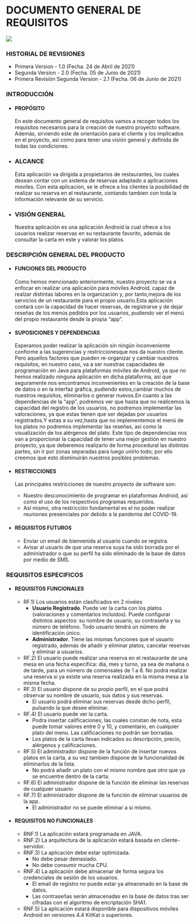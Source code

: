 # DOCUMENTO GENERAL DE REQUISITOS
![](https://github.com/pabloMoreno-uma/g5-restaurante/blob/master/imagenes/booky.png)
### HISTORIAL DE REVISIONES
  * Primera Version - 1.0 (Fecha. 24 de Abril de 2021)
  * Segunda Version - 2.0 (Fecha. 05 de Junio de 2021)
  * Primera Revisión Segunda Version - 2.1 (Fecha. 06 de Junio de 2021)

### INTRODUCCIÓN
- #### PROPÓSITO
    En este documento general de requisitos vamos a recoger todos los requisitos necesarios para la creación de nuestro proyecto software. Además, sirviendo este de orientación para el cliente y los implicados en el proyecto, así como para tener una visión general y definida de todas las condiciones.
- ### ALCANCE
    Esta aplicación va dirigida a propietarios de restaurantes, los cuales desean contar con un sistema de reservas adaptado a aplicaciones moviles. Con esta aplicacion, se le ofrece a los clientes la posibilidad de realizar su reserva en el restaurante, contando tambien con toda la información relevante de su servicio.
- ### VISIÓN GENERAL
    Nuestra aplicación es una aplicación Android la cual ofrece a los usuarios realizar reservas en su restaurante favorito, además de consultar la carta en este y valorar los platos.

### DESCRIPCIÓN GENERAL DEL PRODUCTO
- #### FUNCIONES DEL PRODUCTO
    Como hemos mencionado anteriormente, nuestro proyecto se va a enfocar en realizar  una  aplicación  para móviles Android, capaz  de  realzar  distintas  labores en  la organización  y,  por  tanto,mejora de  los  servicios  de  un  restaurante  para  el propio usuario.Esta  aplicación  contará  con  la  capacidad  de  hacer  reservas,  de  registrarse  y  de  dejar reseñas de los menús pedidos por los usuarios, pudiendo ver el menú del propio restaurante desde la propia “app”.

- #### SUPOSICIONES Y DEPENDENCIAS
    Esperamos poder realizar la aplicación sin ningún inconveniente conforme a las sugerencias  y restriccionesque  nos da nuestro cliente. Pero  aquellos  factores  que pueden re-organizar y cambiar nuestros requisitos, en nuestro caso, va a ser nuestras capacidades de programación en Java para plataformas móviles de Android, ya que no hemos realizado  ninguna aplicación  en  dicha  plataforma,  así que  seguramente  nos encontramos inconvenientes en la creación de la base de datos o en la interfaz gráfica, pudiendo estos,cambiar muchos de nuestros requisitos, eliminarlos o generar nuevos.En cuanto a las dependencias de la “app”, podremos ver que hasta que no realicemos la capacidad del registro de los usuarios, no podremos implementar las valoraciones, ya que estas tienen que ser dejadas por usuarios registrados.Y estas a su vez,hasta que no implementemos el menú de los platos no podremos implementar las reseñas, así como la  visualización de los alérgenos del  plato.  Este  tipo  de  dependencias  nos  van  a proporcionar  la  capacidad  de tener  una  mejor  gestión  en  nuestro  proyecto,  ya  que deberemos realizarlo de forma procedural las distintas partes, sin ir por zonas separadas para  luego  unirlo  todo;  por  ello  creemos  que  esto  disminuirán nuestros  posibles problemas.

- #### RESTRICCIONES
    Las principales restricciones de nuestro proyecto de software son: 
    * Nuestro desconocimiento de programar en plataformas Android, así como el uso de los respectivos programas requeridos.
    * Así mismo, otra restricción fundamental es el no poder realizar reuniones presenciales por debido a la pandemia del COVID-19.

- #### REQUISITOS FUTUROS
    * Enviar un email de bienvenida al usuario cuando se registra.
    * Avisar al usuario de que una reserva suya ha sido borrada por el administrador o que su perfil ha sido eliminado de la base de datos por medio de SMS.

### REQUISITOS ESPECIFICOS
- #### REQUISITOS FUNCIONALES
    * RF.1) Los usuarios están clasificados en 2 niveles
        * **Usuario Registrado**. Puede  ver la carta con los platos (valoraciones y comentarios incluidos). Puede configurar distintos aspectos: su nombre de usuario, su contraseña y su número de teléfono. Todo usuario tendrá un número de identificación único.
        * **Administrador**. Tiene las mismas funciones que el usuario registrado, además de añadir y eliminar platos, cancelar reservas y eliminar a usuarios.
    * RF.2) El usuario puede realizar una reserva en el restaurante de una mesa en una fecha específica: dia, mes y turno, ya sea de mañana o de tarde, para un número de comensales de 1 a 8. No podrá realizar una reserva si ya existe una reserva realizada en la misma mesa a la misma fecha.
    * RF.3) El usuario dispone de su propio perfil, en el que podrá observar su nombre de usuario, sus datos y sus reservas.
      * El usuario podrá eliminar sus reservas desde dicho perfil, pulsando la que desee eliminar.
    * RF.4) El usuario puede ver la carta.
      * Podra insertar calificaciones; las cuales constan de nota, esta puede tomar valores entre 0 y 10, y comentario, en cualquier plato del menu. Las calificaciones no podrán ser borradas.
      * Los platos de la carta llevan indicados su descripción, precio, alérgenos y calificaciones.
    * RF.5) El administrador dispone de la función de insertar nuevos platos en la carta, a su vez tambien dispone de la funcionalidad de eliminarlos de la lista.
      * No podrá añadir un plato con el mismo nombre que otro que ya se encuentre dentro de la carta.
    * RF.6) El administrador dispone de la función de eliminar las reservas de cualquier usuario
    * RF.7) El administrador dispone de la función de eliminar usuarios de la app.
      * El administrador no se puede eliminar a si mismo.


- #### REQUISITOS NO FUNCIONALES
    * RNF.1) La aplicación estará programada en JAVA.
    * RNF.2) La arquitectura de la aplicación estará basada en cliente-servidor.
    * RNF.3) La aplicación debe estar optimizada.
      * No debe pesar demasiado.
      * No debe consumir mucha CPU.
    * RNF.4) La aplicación debe almacenar de forma segura los credenciales de sesión de los usuarios.
      * El email de registro no puede estar ya almacenado en la base de datos.
      * Las contraseñas serán almacenadas en la base de datos tras ser cifradas con el algoritmo de encriptación SHA1.
    * RNF.5) La aplicación estará disponible para dispositivos móviles Android en versiones 4.4 KitKat o superiores.
